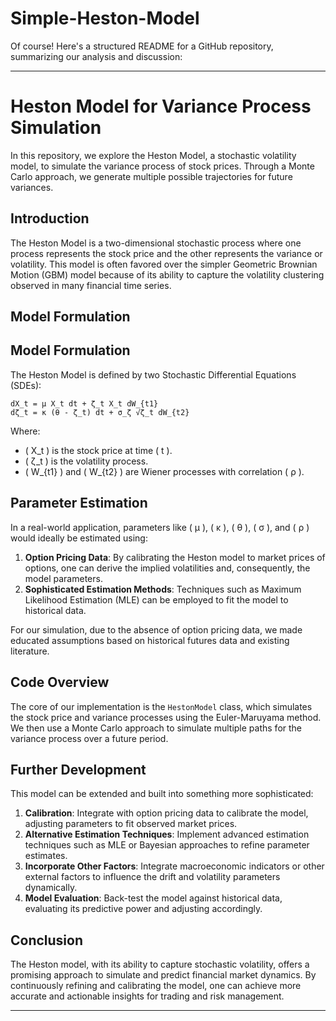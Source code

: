 # Simple-Heston-Model

Of course! Here's a structured README for a GitHub repository, summarizing our analysis and discussion:

---

# Heston Model for Variance Process Simulation

In this repository, we explore the Heston Model, a stochastic volatility model, to simulate the variance process of stock prices. Through a Monte Carlo approach, we generate multiple possible trajectories for future variances.

## Introduction

The Heston Model is a two-dimensional stochastic process where one process represents the stock price and the other represents the variance or volatility. This model is often favored over the simpler Geometric Brownian Motion (GBM) model because of its ability to capture the volatility clustering observed in many financial time series.

## Model Formulation

## Model Formulation

The Heston Model is defined by two Stochastic Differential Equations (SDEs):

```
dX_t = μ X_t dt + ζ_t X_t dW_{t1}
dζ_t = κ (θ - ζ_t) dt + σ_ζ √ζ_t dW_{t2}
```

Where:

- \( X_t \) is the stock price at time \( t \).
- \( ζ_t \) is the volatility process.
- \( W_{t1} \) and \( W_{t2} \) are Wiener processes with correlation \( ρ \).

## Parameter Estimation

In a real-world application, parameters like \( μ \), \( κ \), \( θ \), \( σ \), and \( ρ \) would ideally be estimated using:


1. **Option Pricing Data**: By calibrating the Heston model to market prices of options, one can derive the implied volatilities and, consequently, the model parameters.
2. **Sophisticated Estimation Methods**: Techniques such as Maximum Likelihood Estimation (MLE) can be employed to fit the model to historical data.

For our simulation, due to the absence of option pricing data, we made educated assumptions based on historical futures data and existing literature.

## Code Overview

The core of our implementation is the `HestonModel` class, which simulates the stock price and variance processes using the Euler-Maruyama method. We then use a Monte Carlo approach to simulate multiple paths for the variance process over a future period.

## Further Development

This model can be extended and built into something more sophisticated:

1. **Calibration**: Integrate with option pricing data to calibrate the model, adjusting parameters to fit observed market prices.
2. **Alternative Estimation Techniques**: Implement advanced estimation techniques such as MLE or Bayesian approaches to refine parameter estimates.
3. **Incorporate Other Factors**: Integrate macroeconomic indicators or other external factors to influence the drift and volatility parameters dynamically.
4. **Model Evaluation**: Back-test the model against historical data, evaluating its predictive power and adjusting accordingly.

## Conclusion

The Heston model, with its ability to capture stochastic volatility, offers a promising approach to simulate and predict financial market dynamics. By continuously refining and calibrating the model, one can achieve more accurate and actionable insights for trading and risk management.

---

